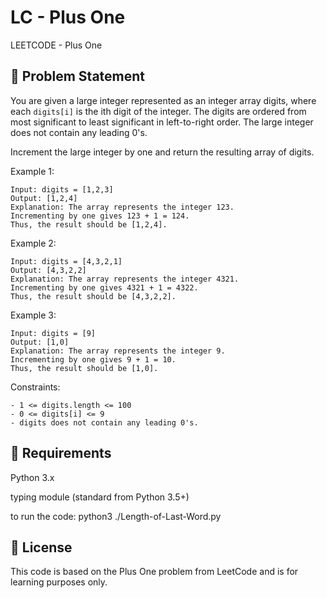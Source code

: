 # LC - Plus One

LEETCODE - Plus One

## 🧠 Problem Statement

You are given a large integer represented as an integer array digits, where each `digits[i]` is the ith digit of the integer. The digits are ordered from most significant to least significant in left-to-right order. The large integer does not contain any leading 0's.

Increment the large integer by one and return the resulting array of digits.

Example 1:
```
Input: digits = [1,2,3]
Output: [1,2,4]
Explanation: The array represents the integer 123.
Incrementing by one gives 123 + 1 = 124.
Thus, the result should be [1,2,4].
```
Example 2:
```
Input: digits = [4,3,2,1]
Output: [4,3,2,2]
Explanation: The array represents the integer 4321.
Incrementing by one gives 4321 + 1 = 4322.
Thus, the result should be [4,3,2,2].
```
Example 3:
```
Input: digits = [9]
Output: [1,0]
Explanation: The array represents the integer 9.
Incrementing by one gives 9 + 1 = 10.
Thus, the result should be [1,0].
```

Constraints:
```
- 1 <= digits.length <= 100
- 0 <= digits[i] <= 9
- digits does not contain any leading 0's.
```

## 📘 Requirements
Python 3.x

typing module (standard from Python 3.5+)

to run the code: python3 ./Length-of-Last-Word.py

## 📄 License
This code is based on the Plus One problem from LeetCode and is for learning purposes only.
